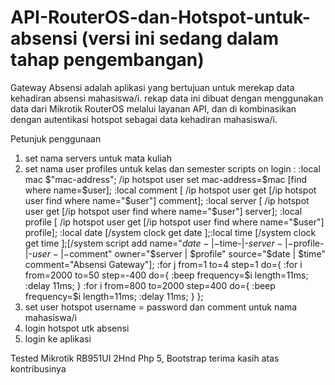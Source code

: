 # API-RouterOS-dan-Hotspot-untuk-absensi (versi ini sedang dalam tahap pengembangan)
Gateway Absensi adalah aplikasi yang bertujuan untuk merekap data kehadiran absensi mahasiswa/i. 
rekap data ini dibuat dengan menggunakan data dari Mikrotik RouterOS melalui layanan API, dan di kombinasikan dengan autentikasi hotspot sebagai data kehadiran mahasiswa/i.

Petunjuk penggunaan
1. set nama servers untuk mata kuliah 
2. set nama user profiles untuk kelas dan semester
scripts on login :
:local mac $"mac-address"; /ip hotspot user set mac-address=$mac [find where name=$user];
:local comment [ /ip hotspot user get [/ip hotspot user find where name="$user"] comment];
:local server [ /ip hotspot user get [/ip hotspot user find where name="$user"] server];
:local profile [ /ip hotspot user get [/ip hotspot user find where name="$user"] profile];
:local date [/system clock get date ];:local time [/system clock get time ];[/system script add name="$date-|-$time-|-$server-|-$profile-|-$user-|-$comment" owner="$server | $profile" source="$date | $time" comment="Absensi Gateway"];
:for j from=1 to=4 step=1 do={
   :for i from=2000 to=50 step=-400 do={
     :beep frequency=$i length=11ms;
     :delay 11ms;
   }
   :for i from=800 to=2000 step=400 do={
     :beep frequency=$i length=11ms;
     :delay 11ms;
   }
 };  
3. set user hotspot username = password dan comment untuk nama mahasiswa/i
4. login hotspot utk absensi
5. login ke aplikasi

Tested
Mikrotik RB951UI 2Hnd
Php 5, Bootstrap
terima kasih atas kontribusinya 
